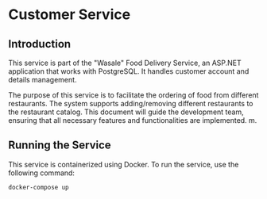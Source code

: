 # Customer Service

## Introduction

This service is part of the "Wasale" Food Delivery Service, an ASP.NET application that works with PostgreSQL. It handles customer account and details management.

The purpose of this service is to facilitate the ordering of food from different restaurants. The system supports adding/removing different restaurants to the restaurant catalog. This document will guide the development team, ensuring that all necessary features and functionalities are implemented.
m.

## Running the Service

This service is containerized using Docker. To run the service, use the following command:

```bash
docker-compose up 

